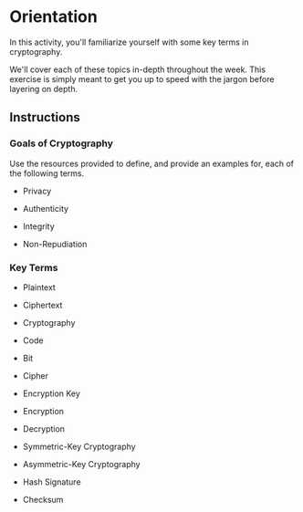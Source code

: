 # Orientation

In this activity, you'll familiarize yourself with some key terms in cryptography.

We'll cover each of these topics in-depth throughout the week. This exercise is simply meant to get you up to speed with the jargon before layering on depth.

## Instructions

### Goals of Cryptography

Use the resources provided to define, and provide an examples for, each of the following terms.

- Privacy

- Authenticity

- Integrity

- Non-Repudiation

### Key Terms

- Plaintext

- Ciphertext

- Cryptography

- Code

- Bit

- Cipher

- Encryption Key

- Encryption

- Decryption

- Symmetric-Key Cryptography

- Asymmetric-Key Cryptography

- Hash Signature

- Checksum
